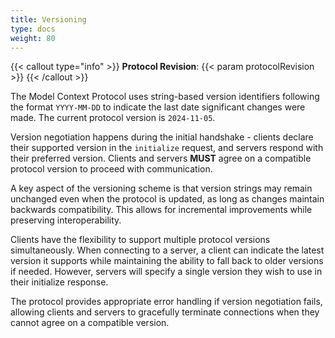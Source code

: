 ```yaml
---
title: Versioning
type: docs
weight: 80
---
```

{{< callout type="info" >}}
**Protocol Revision**: {{< param protocolRevision >}}
{{< /callout >}}

The Model Context Protocol uses string-based version identifiers following the format `YYYY-MM-DD` to indicate the last date significant changes were made. The current protocol version is `2024-11-05`.

Version negotiation happens during the initial handshake - clients declare their supported version in the `initialize` request, and servers respond with their preferred version. Clients and servers **MUST** agree on a compatible protocol version to proceed with communication.

A key aspect of the versioning scheme is that version strings may remain unchanged even when the protocol is updated, as long as changes maintain backwards compatibility. This allows for incremental improvements while preserving interoperability.

Clients have the flexibility to support multiple protocol versions simultaneously. When connecting to a server, a client can indicate the latest version it supports while maintaining the ability to fall back to older versions if needed. However, servers will specify a single version they wish to use in their initialize response.

The protocol provides appropriate error handling if version negotiation fails, allowing clients and servers to gracefully terminate connections when they cannot agree on a compatible version.
